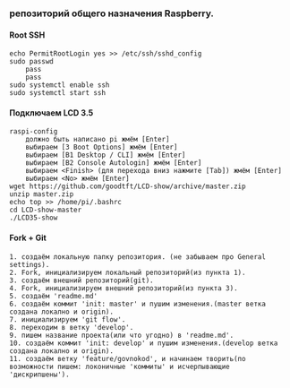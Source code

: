 ### репозиторий общего назначения Raspberry.

#### Root SSH
```
echo PermitRootLogin yes >> /etc/ssh/sshd_config 
sudo passwd
    pass
    pass
sudo systemctl enable ssh
sudo systemctl start ssh
```

#### Подключаем LCD 3.5
```
raspi-config
    должно быть написано pi жмём [Enter]
    выбираем [3 Boot Options] жмём [Enter]
    выбираем [B1 Desktop / CLI] жмём [Enter]
    выбираем [B2 Console Autologin] жмём [Enter]
    выбираем <Finish> (для перехода вниз нажмите [Tab]) жмём [Enter]
    выбираем <No> жмём [Enter]
wget https://github.com/goodtft/LCD-show/archive/master.zip
unzip master.zip 
echo top >> /home/pi/.bashrc
cd LCD-show-master
./LCD35-show
```

#### Fork + Git
    1. создаём локальную папку репозитория. (не забываем про General settings).
    2. Fork, инициализируем локальный репозиторий(из пункта 1).
    3. создаём внешний репозиторий(git).
    4. Fork, инициализируем внешний репозиторий(из пункта 3).
    5. создаём 'readme.md'
    6. создаём коммит 'init: master' и пушим изменения.(master ветка создана локално и origin).
    7. инициализируем 'git flow'.
    8. переходим в ветку 'develop'.
    9. пишем название проекта(или что угодно) в 'readme.md'.
    10. создаём коммит 'init: develop' и пушим изменения.(develop ветка создана локално и origin).
    11. создаём ветку 'feature/govnokod', и начинаем творить(по возможности пишем: локоничные 'коммиты' и исчерпывающие 'дискрипшены').